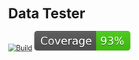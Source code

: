 # Data Tester

[![Build](https://github.com/adanilevich/data-tester/actions/workflows/python-app.yml/badge.svg)](https://github.com/adanilevich/data-tester/actions/workflows/python-app.yml)
[![Coverage badge](https://raw.githubusercontent.com/adanilevich/data-tester/python-coverage-comment-action-data/badge.svg)](https://htmlpreview.github.io/?https://github.com/adanilevich/data-tester/blob/python-coverage-comment-action-data/htmlcov/index.html)
